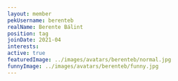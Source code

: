 ```yaml
---
layout: member
pekUsername: berenteb
realName: Berente Bálint
position: tag
joinDate: 2021-04
interests:
active: true
featuredImage: ../images/avatars/berenteb/normal.jpg
funnyImage: ../images/avatars/berenteb/funny.jpg
---
```

